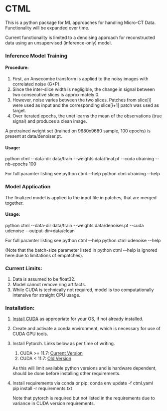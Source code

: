 # CTML

This is a python package for ML approaches for handling Micro-CT Data.  Functionality will be expanded over time.

Current functionality is limited to a denoising approach for reconstructed data using an unsupervised (inference-only) model.

### Inference Model Training
#### Procedure:	
1. First, an Ansecombe transform is applied to the noisy images with correlated noise (G+P).
2. Since the inter-slice width is negligible, the change in signal between two consecutive slices is approximately 0.
3. However, noise varies between the two slices. Patches from slice[i] were used as input and the corresponding slice[i+1] patch was used as target.
4. Over iterated epochs, the unet learns the mean of the observations (true signal) and produces a clean image.
	
A pretrained weight set (trained on 9680x9680 sample, 100 epochs) is present at data/denoiser.pt.

#### Usage:
python ctml --data-dir data/train --weights data/final.pt --cuda utraining --nb-epochs 100

For full paramter listing see
python ctml --help
python ctml utraining --help

### Model Application

The finalized model is applied to the input file in patches, that are merged together.

#### Usage:
python ctml --data-dir data/train --weights data/denoiser.pt --cuda udenoise --output-dir=data/clean

For full paramter listing see
python ctml --help
python ctml udenoise --help

(Note that the batch-size parameter listed in python ctml --help is ignored here due to limitations of empatches).

### Current Limits:
1. Data is assumed to be float32.
2. Model cannot remove ring artifacts. 
3. While CUDA is technically not required, model is too computationally intensive for straight CPU usage.

### Installation:
1. [Install CUDA](https://developer.nvidia.com/cuda-downloads) as appropriate for your OS, if not already installed.
2. Create and activate a conda environment, which is necessary for use of CUDA GPU tools.
3. Install Pytorch.  Links below as per time of writing.
	1. CUDA >= 11.7: [Current Version](https://pytorch.org/get-started/locally/)
	2. CUDA < 11.7: [Old Version](https://pytorch.org/get-started/previous-versions/)

	As this will limit available python versions and is hardware dependent, should be done before installing other requirements.
4. Install requirements via conda or pip:
	conda env update -f ctml.yaml  
	pip install -r requirements.txt

	Note that pytorch is required but not listed in the requirements due to variance in CUDA version requirements.	
